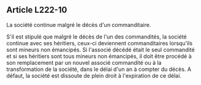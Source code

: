 Article L222-10
----
La société continue malgré le décès d'un commanditaire.

S'il est stipulé que malgré le décès de l'un des commandités, la société
continue avec ses héritiers, ceux-ci deviennent commanditaires lorsqu'ils sont
mineurs non émancipés. Si l'associé décédé était le seul commandité et si ses
héritiers sont tous mineurs non émancipés, il doit être procédé à son
remplacement par un nouvel associé commandité ou à la transformation de la
société, dans le délai d'un an à compter du décès. A défaut, la société est
dissoute de plein droit à l'expiration de ce délai.
